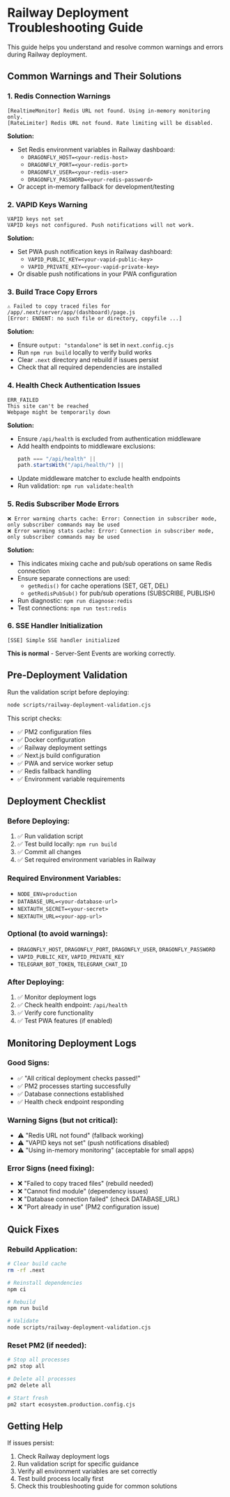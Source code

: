 # Railway Deployment Troubleshooting Guide

This guide helps you understand and resolve common warnings and errors during Railway deployment.

## Common Warnings and Their Solutions

### 1. Redis Connection Warnings
```
[RealtimeMonitor] Redis URL not found. Using in-memory monitoring only.
[RateLimiter] Redis URL not found. Rate limiting will be disabled.
```

**Solution:**
- Set Redis environment variables in Railway dashboard:
  - `DRAGONFLY_HOST=<your-redis-host>`
  - `DRAGONFLY_PORT=<your-redis-port>`
  - `DRAGONFLY_USER=<your-redis-user>`
  - `DRAGONFLY_PASSWORD=<your-redis-password>`
- Or accept in-memory fallback for development/testing

### 2. VAPID Keys Warning
```
VAPID keys not set
VAPID keys not configured. Push notifications will not work.
```

**Solution:**
- Set PWA push notification keys in Railway dashboard:
  - `VAPID_PUBLIC_KEY=<your-vapid-public-key>`
  - `VAPID_PRIVATE_KEY=<your-vapid-private-key>`
- Or disable push notifications in your PWA configuration

### 3. Build Trace Copy Errors
```
⚠ Failed to copy traced files for /app/.next/server/app/(dashboard)/page.js
[Error: ENOENT: no such file or directory, copyfile ...]
```

**Solution:**
- Ensure `output: "standalone"` is set in `next.config.cjs`
- Run `npm run build` locally to verify build works
- Clear `.next` directory and rebuild if issues persist
- Check that all required dependencies are installed

### 4. Health Check Authentication Issues
```
ERR_FAILED
This site can't be reached
Webpage might be temporarily down
```

**Solution:**
- Ensure `/api/health` is excluded from authentication middleware
- Add health endpoints to middleware exclusions:
  ```typescript
  path === "/api/health" ||
  path.startsWith("/api/health/") ||
  ```
- Update middleware matcher to exclude health endpoints
- Run validation: `npm run validate:health`

### 5. Redis Subscriber Mode Errors
```
❌ Error warming charts cache: Error: Connection in subscriber mode, only subscriber commands may be used
❌ Error warming stats cache: Error: Connection in subscriber mode, only subscriber commands may be used
```

**Solution:**
- This indicates mixing cache and pub/sub operations on same Redis connection
- Ensure separate connections are used:
  - `getRedis()` for cache operations (SET, GET, DEL)
  - `getRedisPubSub()` for pub/sub operations (SUBSCRIBE, PUBLISH)
- Run diagnostic: `npm run diagnose:redis`
- Test connections: `npm run test:redis`

### 6. SSE Handler Initialization
```
[SSE] Simple SSE handler initialized
```

**This is normal** - Server-Sent Events are working correctly.

## Pre-Deployment Validation

Run the validation script before deploying:

```bash
node scripts/railway-deployment-validation.cjs
```

This script checks:
- ✅ PM2 configuration files
- ✅ Docker configuration
- ✅ Railway deployment settings
- ✅ Next.js build configuration
- ✅ PWA and service worker setup
- ✅ Redis fallback handling
- ✅ Environment variable requirements

## Deployment Checklist

### Before Deploying:
1. ✅ Run validation script
2. ✅ Test build locally: `npm run build`
3. ✅ Commit all changes
4. ✅ Set required environment variables in Railway

### Required Environment Variables:
- `NODE_ENV=production`
- `DATABASE_URL=<your-database-url>`
- `NEXTAUTH_SECRET=<your-secret>`
- `NEXTAUTH_URL=<your-app-url>`

### Optional (to avoid warnings):
- `DRAGONFLY_HOST`, `DRAGONFLY_PORT`, `DRAGONFLY_USER`, `DRAGONFLY_PASSWORD`
- `VAPID_PUBLIC_KEY`, `VAPID_PRIVATE_KEY`
- `TELEGRAM_BOT_TOKEN`, `TELEGRAM_CHAT_ID`

### After Deploying:
1. ✅ Monitor deployment logs
2. ✅ Check health endpoint: `/api/health`
3. ✅ Verify core functionality
4. ✅ Test PWA features (if enabled)

## Monitoring Deployment Logs

### Good Signs:
- ✅ "All critical deployment checks passed!"
- ✅ PM2 processes starting successfully
- ✅ Database connections established
- ✅ Health check endpoint responding

### Warning Signs (but not critical):
- ⚠️ "Redis URL not found" (fallback working)
- ⚠️ "VAPID keys not set" (push notifications disabled)
- ⚠️ "Using in-memory monitoring" (acceptable for small apps)

### Error Signs (need fixing):
- ❌ "Failed to copy traced files" (rebuild needed)
- ❌ "Cannot find module" (dependency issues)
- ❌ "Database connection failed" (check DATABASE_URL)
- ❌ "Port already in use" (PM2 configuration issue)

## Quick Fixes

### Rebuild Application:
```bash
# Clear build cache
rm -rf .next

# Reinstall dependencies
npm ci

# Rebuild
npm run build

# Validate
node scripts/railway-deployment-validation.cjs
```

### Reset PM2 (if needed):
```bash
# Stop all processes
pm2 stop all

# Delete all processes
pm2 delete all

# Start fresh
pm2 start ecosystem.production.config.cjs
```

## Getting Help

If issues persist:
1. Check Railway deployment logs
2. Run validation script for specific guidance
3. Verify all environment variables are set correctly
4. Test build process locally first
5. Check this troubleshooting guide for common solutions